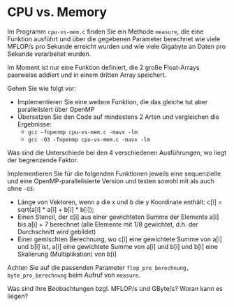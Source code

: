 # CPU vs. Memory

Im Programm `cpu-vs-mem.c` finden Sie ein Methode `measure`, die eine Funktion ausführt und über die gegebenen Parameter berechnet wie viele MFLOP/s pro Sekunde erreicht wurden und wie viele Gigabyte an Daten pro Sekunde verarbeitet wurden.

Im Moment ist nur eine Funktion definiert, die 2 große Float-Arrays paarweise addiert und in einem dritten Array speichert. 

Gehen Sie wie folgt vor:
- Implementieren Sie eine weitere Funktion, die das gleiche tut aber parallelisiert über OpenMP
- Übersetzen Sie den Code auf mindestens 2 Arten und vergleichen die Ergebnisse:
  - `gcc -fopenmp cpu-vs-mem.c -mavx -lm`
  - `gcc -O3 -fopenmp cpu-vs-mem.c -mavx -lm`

Was sind die Unterschiede bei den 4 verschiedenen Ausführungen, wo liegt der begrenzende Faktor.

Implementieren Sie für die folgenden Funktionen jeweils eine sequenzielle und eine OpenMP-parallelisierte Version und testen sowohl mit als auch ohne `-O3`:
- Länge von Vektoren, wenn a die x und b die y Koordinate enthält: c[i] = sqrt(a[i] * a[i] + b[i] * b[i]);
- Einen Stencil, der c[i] aus einer gewichteten Summe der Elemente a[i] bis a[i] + 7 berechnet (alle Elemente mit 1/8 gewichtet, d.h. der Durchschnitt wird gebildet)
- Einer gemischten Berechnung, wo c[i] eine gewichtete Summe von a[i] und b[i] ist, a[i] eine gewichtete Summe von a[i] und b[i] und b[i] eine Skalierung (Multiplikation) von b[i]

Achten Sie auf die passenden Parameter `flop_pro_berechnung, byte_pro_berechnung` beim Aufruf von `measure`.

Was sind Ihre Beobachtungen bzgl. MFLOP/s und GByte/s? Woran kann es liegen?
